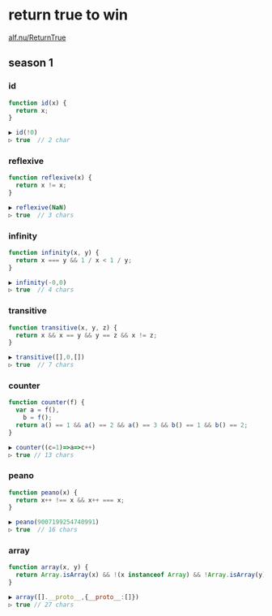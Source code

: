 # return true to win

[alf.nu/ReturnTrue](https://alf.nu/ReturnTrue)

## season 1

### id

```js
function id(x) {
  return x;
}
```

```js
▶ id(!0)
▷ true  // 2 char
```

### reflexive

```js
function reflexive(x) {
  return x != x;
}
```

```js
▶ reflexive(NaN)
▷ true  // 3 chars
```

### infinity

```js
function infinity(x, y) {
  return x === y && 1 / x < 1 / y;
}
```

```js
▶ infinity(-0,0)
▷ true  // 4 chars
```

### transitive

```js
function transitive(x, y, z) {
  return x && x == y && y == z && x != z;
}
```

```js
▶ transitive([],0,[])
▷ true  // 7 chars
```

### counter

```js
function counter(f) {
  var a = f(),
    b = f();
  return a() == 1 && a() == 2 && a() == 3 && b() == 1 && b() == 2;
}
```

```js
▶ counter((c=1)=>a=>c++)
▷ true // 13 chars
```

### peano

```js
function peano(x) {
  return x++ !== x && x++ === x;
}
```

```js
▶ peano(9007199254740991)
▷ true  // 16 chars
```

### array

```js
function array(x, y) {
  return Array.isArray(x) && !(x instanceof Array) && !Array.isArray(y) && y instanceof Array;
}
```

```js
▶ array([].__proto__,{__proto__:[]})
▷ true // 27 chars
```
